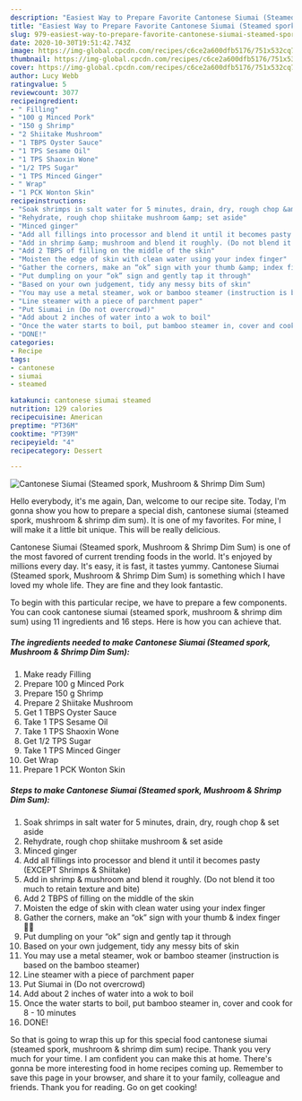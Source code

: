 ```yaml
---
description: "Easiest Way to Prepare Favorite Cantonese Siumai (Steamed spork, Mushroom &amp;amp; Shrimp Dim Sum)"
title: "Easiest Way to Prepare Favorite Cantonese Siumai (Steamed spork, Mushroom &amp;amp; Shrimp Dim Sum)"
slug: 979-easiest-way-to-prepare-favorite-cantonese-siumai-steamed-spork-mushroom-and-amp-shrimp-dim-sum
date: 2020-10-30T19:51:42.743Z
image: https://img-global.cpcdn.com/recipes/c6ce2a600dfb5176/751x532cq70/cantonese-siumai-steamed-spork-mushroom-shrimp-dim-sum-recipe-main-photo.jpg
thumbnail: https://img-global.cpcdn.com/recipes/c6ce2a600dfb5176/751x532cq70/cantonese-siumai-steamed-spork-mushroom-shrimp-dim-sum-recipe-main-photo.jpg
cover: https://img-global.cpcdn.com/recipes/c6ce2a600dfb5176/751x532cq70/cantonese-siumai-steamed-spork-mushroom-shrimp-dim-sum-recipe-main-photo.jpg
author: Lucy Webb
ratingvalue: 5
reviewcount: 3077
recipeingredient:
- " Filling"
- "100 g Minced Pork"
- "150 g Shrimp"
- "2 Shiitake Mushroom"
- "1 TBPS Oyster Sauce"
- "1 TPS Sesame Oil"
- "1 TPS Shaoxin Wone"
- "1/2 TPS Sugar"
- "1 TPS Minced Ginger"
- " Wrap"
- "1 PCK Wonton Skin"
recipeinstructions:
- "Soak shrimps in salt water for 5 minutes, drain, dry, rough chop &amp; set aside"
- "Rehydrate, rough chop shiitake mushroom &amp; set aside"
- "Minced ginger"
- "Add all fillings into processor and blend it until it becomes pasty (EXCEPT Shrimps &amp; Shiitake)"
- "Add in shrimp &amp; mushroom and blend it roughly. (Do not blend it too much to retain texture and bite)"
- "Add 2 TBPS of filling on the middle of the skin"
- "Moisten the edge of skin with clean water using your index finger"
- "Gather the corners, make an “ok” sign with your thumb &amp; index finger 👌🏽"
- "Put dumpling on your “ok” sign and gently tap it through"
- "Based on your own judgement, tidy any messy bits of skin"
- "You may use a metal steamer, wok or bamboo steamer (instruction is based on the bamboo steamer)"
- "Line steamer with a piece of parchment paper"
- "Put Siumai in (Do not overcrowd)"
- "Add about 2 inches of water into a wok to boil"
- "Once the water starts to boil, put bamboo steamer in, cover and cook for 8 - 10 minutes"
- "DONE!"
categories:
- Recipe
tags:
- cantonese
- siumai
- steamed

katakunci: cantonese siumai steamed 
nutrition: 129 calories
recipecuisine: American
preptime: "PT36M"
cooktime: "PT39M"
recipeyield: "4"
recipecategory: Dessert

---
```



![Cantonese Siumai (Steamed spork, Mushroom &amp; Shrimp Dim Sum)](https://img-global.cpcdn.com/recipes/c6ce2a600dfb5176/751x532cq70/cantonese-siumai-steamed-spork-mushroom-shrimp-dim-sum-recipe-main-photo.jpg)

Hello everybody, it's me again, Dan, welcome to our recipe site. Today, I'm gonna show you how to prepare a special dish, cantonese siumai (steamed spork, mushroom &amp; shrimp dim sum). It is one of my favorites. For mine, I will make it a little bit unique. This will be really delicious.



Cantonese Siumai (Steamed spork, Mushroom &amp; Shrimp Dim Sum) is one of the most favored of current trending foods in the world. It's enjoyed by millions every day. It's easy, it is fast, it tastes yummy. Cantonese Siumai (Steamed spork, Mushroom &amp; Shrimp Dim Sum) is something which I have loved my whole life. They are fine and they look fantastic.


To begin with this particular recipe, we have to prepare a few components. You can cook cantonese siumai (steamed spork, mushroom &amp; shrimp dim sum) using 11 ingredients and 16 steps. Here is how you can achieve that.

<!--inarticleads1-->

##### The ingredients needed to make Cantonese Siumai (Steamed spork, Mushroom &amp; Shrimp Dim Sum):

1. Make ready  Filling
1. Prepare 100 g Minced Pork
1. Prepare 150 g Shrimp
1. Prepare 2 Shiitake Mushroom
1. Get 1 TBPS Oyster Sauce
1. Take 1 TPS Sesame Oil
1. Take 1 TPS Shaoxin Wone
1. Get 1/2 TPS Sugar
1. Take 1 TPS Minced Ginger
1. Get  Wrap
1. Prepare 1 PCK Wonton Skin




<!--inarticleads2-->

##### Steps to make Cantonese Siumai (Steamed spork, Mushroom &amp; Shrimp Dim Sum):

1. Soak shrimps in salt water for 5 minutes, drain, dry, rough chop &amp; set aside
1. Rehydrate, rough chop shiitake mushroom &amp; set aside
1. Minced ginger
1. Add all fillings into processor and blend it until it becomes pasty (EXCEPT Shrimps &amp; Shiitake)
1. Add in shrimp &amp; mushroom and blend it roughly. (Do not blend it too much to retain texture and bite)
1. Add 2 TBPS of filling on the middle of the skin
1. Moisten the edge of skin with clean water using your index finger
1. Gather the corners, make an “ok” sign with your thumb &amp; index finger 👌🏽
1. Put dumpling on your “ok” sign and gently tap it through
1. Based on your own judgement, tidy any messy bits of skin
1. You may use a metal steamer, wok or bamboo steamer (instruction is based on the bamboo steamer)
1. Line steamer with a piece of parchment paper
1. Put Siumai in (Do not overcrowd)
1. Add about 2 inches of water into a wok to boil
1. Once the water starts to boil, put bamboo steamer in, cover and cook for 8 - 10 minutes
1. DONE!




So that is going to wrap this up for this special food cantonese siumai (steamed spork, mushroom &amp; shrimp dim sum) recipe. Thank you very much for your time. I am confident you can make this at home. There's gonna be more interesting food in home recipes coming up. Remember to save this page in your browser, and share it to your family, colleague and friends. Thank you for reading. Go on get cooking!
